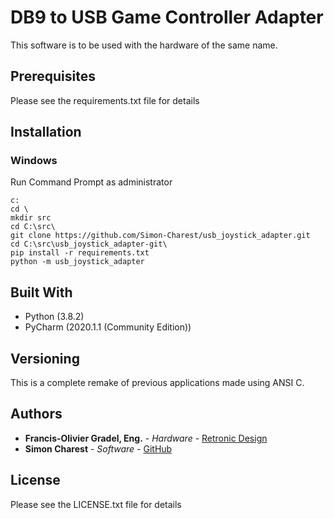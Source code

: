 # DB9 to USB Game Controller Adapter
This software is to be used with the hardware of the same name. 

## Prerequisites
Please see the requirements.txt file for details

## Installation
### Windows
Run Command Prompt as administrator
```
c:
cd \
mkdir src
cd C:\src\
git clone https://github.com/Simon-Charest/usb_joystick_adapter.git
cd C:\src\usb_joystick_adapter-git\
pip install -r requirements.txt
python -m usb_joystick_adapter
```

## Built With
* Python (3.8.2)
* PyCharm (2020.1.1 (Community Edition))

## Versioning
This is a complete remake of previous applications made using ANSI C.

## Authors
* **Francis-Olivier Gradel, Eng.** - *Hardware* - [Retronic Design](https://www.retronicdesign.com)
* **Simon Charest** - *Software* - [GitHub](https://github.com/Simon-Charest)

## License
Please see the LICENSE.txt file for details
